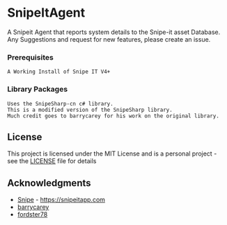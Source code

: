 # SnipeItAgent
A Snipeit Agent that reports system details to the Snipe-it asset Database.
Any Suggestions and request for new features, please create an issue.

### Prerequisites

```
A Working Install of Snipe IT V4+
```

### Library Packages

```
Uses the SnipeSharp-cn c# library.
This is a modified version of the SnipeSharp library.
Much credit goes to barrycarey for his work on the original library.
```

## License

This project is licensed under the MIT License and is a personal project - see the [LICENSE](LICENSE) file for details

## Acknowledgments

* [Snipe](https://github.com/snipe) - https://snipeitapp.com
* [barrycarey](https://github.com/barrycarey)
* [fordster78](https://github.com/fordster78)
